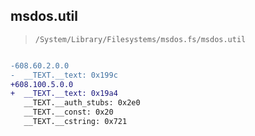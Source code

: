## msdos.util

> `/System/Library/Filesystems/msdos.fs/msdos.util`

```diff

-608.60.2.0.0
-  __TEXT.__text: 0x199c
+608.100.5.0.0
+  __TEXT.__text: 0x19a4
   __TEXT.__auth_stubs: 0x2e0
   __TEXT.__const: 0x20
   __TEXT.__cstring: 0x721

```
